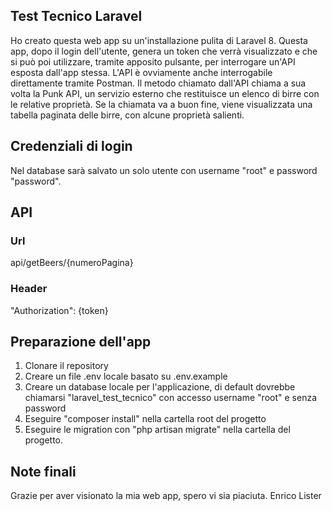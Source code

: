 ## Test Tecnico Laravel

Ho creato questa web app su un'installazione pulita di Laravel 8.
Questa app, dopo il login dell'utente, genera un token che verrà visualizzato e che si può poi utilizzare, tramite apposito pulsante, per interrogare un'API esposta dall'app stessa.
L'API è ovviamente anche interrogabile direttamente tramite Postman.
Il metodo chiamato dall'API chiama a sua volta la Punk API, un servizio esterno che restituisce un elenco di birre con le relative proprietà.
Se la chiamata va a buon fine, viene visualizzata una tabella paginata delle birre, con alcune proprietà salienti.

## Credenziali di login

Nel database sarà salvato un solo utente con username "root" e password "password".

## API

### Url

api/getBeers/{numeroPagina}

### Header

"Authorization": {token}

## Preparazione dell'app

1. Clonare il repository
2. Creare un file .env locale basato su .env.example
3. Creare un database locale per l'applicazione, di default dovrebbe chiamarsi "laravel_test_tecnico" con accesso username "root" e senza password
4. Eseguire "composer install" nella cartella root del progetto
5. Eseguire le migration con "php artisan migrate" nella cartella del progetto.


## Note finali

Grazie per aver visionato la mia web app, spero vi sia piaciuta.
Enrico Lister
